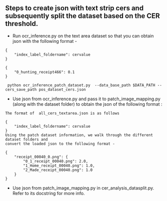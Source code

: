## Steps to create json with text strip cers and subsequently split the dataset based on the CER threshold.

* Run ocr_inference.py on the text area dataset so that you can obtain json with the following format - 
```
{
    "index_label_foldername": cervalue
}

{
    "0_hunting_receipt466": 0.1
}
```
```
 python ocr_inference_patch_dataset.py  --data_base_path $DATA_PATH --cers_save_path pos_dataset_cers.json
 ``` 
* Use json from ocr_inference.py and pass it to patch_image_mapping.py (along with the dataset folder) to obtain the json of the following format :

```
The format of  all_cers_textarea.json is as follows

{
    "index_label_foldername": cervalue
}
Using the patch dataset information, we walk through the different dataset folders and 
convert the loaded json to the following format - 

{
	"receipt_00040_0.png": {
		"0_1_receipt_00040.png": 2.0,
		"1_Home_receipt_00040.png": 1.0,
		"2_Made_receipt_00040.png": 1.0
	}
}
```

* Use json from patch_image_mapping.py in cer_analysis_datasplit.py. Refer to its docstring for more info.